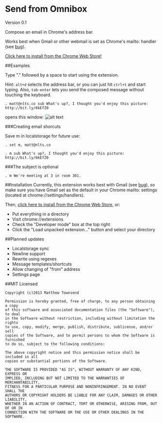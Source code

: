 Send from Omnibox
=================

Version 0.1

Compose an email in Chrome's address bar.

Works best when Gmail or other webmail is set as Chrome's mailto: handler (see [bug](https://github.com/nlts/Send-from-Omnibox/issues/1)).

[Click here to install from the Chrome Web Store!](https://chrome.google.com/webstore/detail/send-from-omnibox/pfebpahfiklkbdgdacdcdojjejhpbkgc)

##Examples

Type "." followed by a space to start using the extension.

Hint: ```alt+d``` selects the address bar, or you can just hit ```ctrl+t``` and start typing. Also, ```tab-enter``` lets you send the composed message without touching the keyboard.

```
. matt@nlts.co sub What's up?, I thought you'd enjoy this picture: http://bit.ly/6kEfZ0
```
opens this window:
![alt text](http://i.imgur.com/6VTcHTt.png "The pic is a 1906 panorama of SF after the earthquake.")


###Creating email shorcuts

Save m in localstorage for future use:

```
. set m, matt@nlts.co
```

```
. m sub What's up?, I thought you'd enjoy this picture: http://bit.ly/6kEfZ0
```

###The subject is optional

```
. m We're meeting at 3 in room 301.
```

##Installation
Currently, this extension works best with Gmail (see [bug](https://github.com/nlts/Send-from-Omnibox/issues/1)), so make sure you have Gmail set as the default in your Chrome mailto: settings (located at chrome://settings/handlers).

Then, [click here to install from the Chrome Web Store,](https://chrome.google.com/webstore/detail/send-from-omnibox/pfebpahfiklkbdgdacdcdojjejhpbkgc) or:

- Put everything in a directory
- Visit chrome://extensions
- Check the "Developer mode" box at the top right
- Click the "Load unpacked extension..." button and select your directory

##Planned updates
- Localstorage sync
- Newline support
- Rewrite using regexes
- Message templates/shortcuts
- Allow changing of "from" address
- Settings page

##MIT Licensed
```
Copyright (c)2013 Matthew Townsend

Permission is hereby granted, free of charge, to any person obtaining a copy 
of this software and associated documentation files (the "Software"), to deal 
in the Software without restriction, including without limitation the rights 
to use, copy, modify, merge, publish, distribute, sublicense, and/or sell 
copies of the Software, and to permit persons to whom the Software is furnished
to do so, subject to the following conditions:

The above copyright notice and this permission notice shall be included in all 
copies or substantial portions of the Software.

THE SOFTWARE IS PROVIDED "AS IS", WITHOUT WARRANTY OF ANY KIND, EXPRESS OR 
IMPLIED, INCLUDING BUT NOT LIMITED TO THE WARRANTIES OF MERCHANTABILITY, 
FITNESS FOR A PARTICULAR PURPOSE AND NONINFRINGEMENT. IN NO EVENT SHALL THE 
AUTHORS OR COPYRIGHT HOLDERS BE LIABLE FOR ANY CLAIM, DAMAGES OR OTHER LIABILITY,
WHETHER IN AN ACTION OF CONTRACT, TORT OR OTHERWISE, ARISING FROM, OUT OF OR IN
CONNECTION WITH THE SOFTWARE OR THE USE OR OTHER DEALINGS IN THE SOFTWARE.
```


